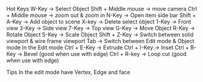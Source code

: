 Hot Keys
	W-Key -> Select Object
	Shift + Middle mouse -> move camera
	Ctrl + Middle mouse -> zoom out & zoom in
	N-Key -> Open item side bar
	Shift + A-Key -> Add object to scene
	X-key -> Delete select object
	1-Key -> Front view
	3-Key -> Side view
	7-Key -> Top view
	G-Key -> Move Object
	R-Key -> Rotate Object
	S-Key ->  Scale Object
	Shift + Z-Key -> Switch between solid viewport & wire frame viewport
	Tab -> Switch between Edit mode & Object mode
In the Edit mode
	Ctrl + E-Key -> Extrude
	Ctrl + I-Key -> Inset
	Ctrl + B-Key -> Bevel (good when use with edge)
	Ctrl + R-key -> Loop cut (good when use with edge)
	

Tips
	In the edit mode have Vertex, Edge and face